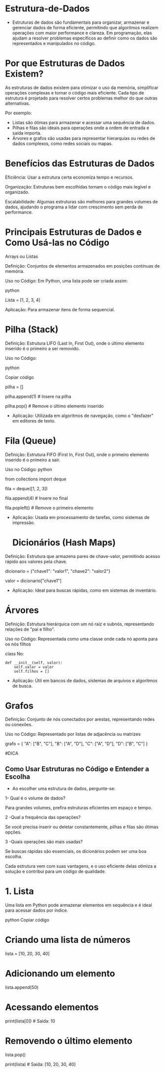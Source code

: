 
# Estrutura-de-Dados

- Estruturas de dados são fundamentais para organizar, armazenar e gerenciar dados de forma eficiente, permitindo que algoritmos realizem operações com maior performance e clareza. Em programação, elas ajudam a resolver problemas específicos ao definir como os dados são representados e manipulados no código.

# Por que Estruturas de Dados Existem?
As estruturas de dados existem para otimizar o uso da memória, simplificar operações complexas e tornar o código mais eficiente. Cada tipo de estrutura é projetado para resolver certos problemas melhor do que outras alternativas. 

Por exemplo:

 - Listas são ótimas para armazenar e acessar uma sequência de dados.
 - Pilhas e filas são ideais para operações onde a ordem de entrada e saída importa.
 - Árvores e grafos são usadas para representar hierarquias ou redes de dados complexos, como redes sociais ou mapas.

#  Benefícios das Estruturas de Dados

Eficiência: Usar a estrutura certa economiza tempo e recursos.

Organização: Estruturas bem escolhidas tornam o código mais legível e organizado.

Escalabilidade: Algumas estruturas são melhores para grandes volumes de dados, ajudando o programa a lidar com crescimento sem perda de performance.

# Principais Estruturas de Dados e Como Usá-las no Código

Arrays ou Listas
   
Definição: Conjuntos de elementos armazenados em posições contínuas de memória.

Uso no Código: Em Python, uma lista pode ser criada assim:

python

Lista = [1, 2, 3, 4]

Aplicação: Para armazenar itens de forma sequencial.

# Pilha (Stack)

Definição: Estrutura LIFO (Last In, First Out), onde o último elemento inserido é o primeiro a ser removido.

Uso no Código:

python

Copiar código

pilha = []

pilha.append(1)  # Insere na pilha

pilha.pop()      # Remove o último elemento inserido

- Aplicação: Utilizada em algoritmos de navegação, como o "desfazer" em editores de texto.

# Fila (Queue)

Definição: Estrutura FIFO (First In, First Out), onde o primeiro elemento inserido é o primeiro a sair.

Uso no Código:
python

from collections import deque

fila = deque([1, 2, 3])

fila.append(4)     # Insere no final

fila.popleft()     # Remove o primeiro elemento

- Aplicação: Usada em processamento de tarefas, como sistemas de impressão.

  # Dicionários (Hash Maps)
  
Definição: Estrutura que armazena pares de chave-valor, permitindo acesso rápido aos valores pela chave.

dicionario = {"chave1": "valor1", "chave2": "valor2"}

valor = dicionario["chave1"]

- Aplicação: Ideal para buscas rápidas, como em sistemas de inventário.

# Árvores

Definição: Estrutura hierárquica com um nó raiz e subnós, representando relações de "pai e filho".

Uso no Código: Representada como uma classe onde cada nó aponta para os nós filhos

class No:

    def __init__(self, valor):
        self.valor = valor
        self.filhos = []
        
- Aplicação: Útil em bancos de dados, sistemas de arquivos e algoritmos de busca.

# Grafos

Definição: Conjunto de nós conectados por arestas, representando redes ou conexões.

Uso no Código: Representado por listas de adjacência ou matrizes

grafo = { "A": ["B", "C"], "B": ["A", "D"], "C": ["A", "D"], "D": ["B", "C"] }

 #DICA

## Como Usar Estruturas no Código e Entender a Escolha
- Ao escolher uma estrutura de dados, pergunte-se:

1- Qual é o volume de dados?

Para grandes volumes, prefira estruturas eficientes em espaço e tempo.

2 -Qual a frequência das operações?

Se você precisa inserir ou deletar constantemente, pilhas e filas são ótimas opções.

3 -Quais operações são mais usadas?

Se buscas rápidas são essenciais, os dicionários podem ser uma boa escolha.

Cada estrutura vem com suas vantagens, e o uso eficiente delas otimiza a solução e contribui para um código de qualidade.

 # 1. Lista
Uma lista em Python pode armazenar elementos em sequência e é ideal para acessar dados por índice.

python
Copiar código
# Criando uma lista de números
lista = [10, 20, 30, 40]

# Adicionando um elemento
lista.append(50)

# Acessando elementos
print(lista[0])  # Saída: 10

# Removendo o último elemento
lista.pop()

print(lista)  # Saída: [10, 20, 30, 40]
